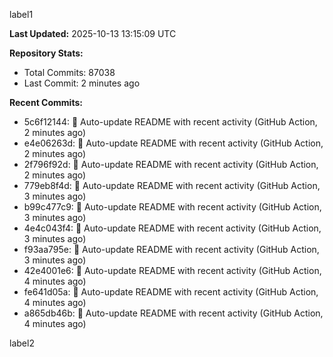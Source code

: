 
label1 
<!-- ACTIVITY_START -->
**Last Updated:** 2025-10-13 13:15:09 UTC

**Repository Stats:**
- Total Commits: 87038
- Last Commit: 2 minutes ago

**Recent Commits:**
- 5c6f12144: 🤖 Auto-update README with recent activity (GitHub Action, 2 minutes ago)
- e4e06263d: 🤖 Auto-update README with recent activity (GitHub Action, 2 minutes ago)
- 2f796f92d: 🤖 Auto-update README with recent activity (GitHub Action, 2 minutes ago)
- 779eb8f4d: 🤖 Auto-update README with recent activity (GitHub Action, 3 minutes ago)
- b99c477c9: 🤖 Auto-update README with recent activity (GitHub Action, 3 minutes ago)
- 4e4c043f4: 🤖 Auto-update README with recent activity (GitHub Action, 3 minutes ago)
- f93aa795e: 🤖 Auto-update README with recent activity (GitHub Action, 3 minutes ago)
- 42e4001e6: 🤖 Auto-update README with recent activity (GitHub Action, 4 minutes ago)
- fe641d05a: 🤖 Auto-update README with recent activity (GitHub Action, 4 minutes ago)
- a865db46b: 🤖 Auto-update README with recent activity (GitHub Action, 4 minutes ago)
<!-- ACTIVITY_END -->

label2
